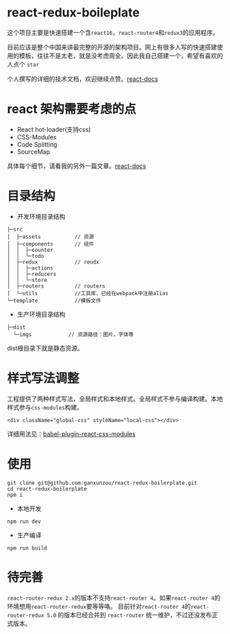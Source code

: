 # react-redux-boileplate
这个项目主要是快速搭建一个含`react16`，`react-router4`和`redux3`的应用程序。

目前应该是整个中国来讲最完整的开源的架构项目。网上有很多人写的快速搭建使用的模板，往往不是太老，就是没考虑周全。因此我自己搭建一个，希望有喜欢的人点个 `star`

个人撰写的详细的技术文档，欢迎继续点赞。[react-docs](https://github.com/ganxunzou/react-docs)

# react 架构需要考虑的点
- React hot-loader(支持css)
- CSS-Modules
- Code Splitting
- SourceMap

具体每个细节，请看我的另外一篇文章。[react-docs](https://github.com/ganxunzou/react-docs)


# 目录结构
- 开发环境目录结构
```JS
├─src
│  ├─assets           // 资源
│  ├─components       // 组件
│  │  ├─counter
│  │  └─todo    
│  ├─redux            // reudx
│  │  ├─actions
│  │  ├─reducers
│  │  └─store
│  ├─routers          // routers
│  └─utils            //工具库，已经在webpack中注册alias
└─template            //模板文件

```

- 生产环境目录结构
```
├─dist
  └─imgs            // 资源路径：图片，字体等
```
dist根目录下就是静态资源。

# 样式写法调整
工程提供了两种样式写法，全局样式和本地样式。全局样式不参与编译构建。本地样式参与`css-modules`构建。
```
<div className="global-css" styleName="local-css"></div>
```
详细用法见：[babel-plugin-react-css-modules](https://github.com/gajus/babel-plugin-react-css-modules)


# 使用
 ```
 git clone git@github.com:ganxunzou/react-redux-boilerplate.git
 cd react-redux-boilerplate
 npm i
 ```
 - 本地开发
 ```
 npm run dev
 ```

- 生产编译
 ```
 npm run build
 ```


 # 待完善
  `react-router-redux 2.x`的版本不支持`react-router 4`。如果`react-router 4`的环境想用`react-router-redux`要等等咯。 目前针对`react-router 4`的`react-router-redux 5.0` 的版本已经合并到 `react-router` 统一维护，不过还没发布正式版本。
